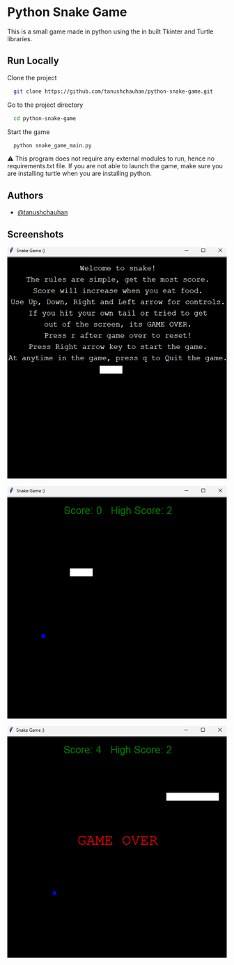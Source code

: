 # Python Snake Game

This is a small game made in python using the in built Tkinter and Turtle libraries.

## Run Locally

Clone the project

```bash
  git clone https://github.com/tanushchauhan/python-snake-game.git
```

Go to the project directory

```bash
  cd python-snake-game
```

Start the game

```bash
  python snake_game_main.py
```

:warning: This program does not require any external modules to run, hence no requirements.txt file. If you are not able to launch the game, make sure you are installing turtle when you are installing python.

## Authors

- [@tanushchauhan](https://github.com/tanushchauhan)

## Screenshots

![App Screenshot](https://raw.githubusercontent.com/tanushchauhan/python-snake-game/main/screenshots/home.png)

![App Screenshot](https://raw.githubusercontent.com/tanushchauhan/python-snake-game/main/screenshots/game.png)

![App Screenshot](https://raw.githubusercontent.com/tanushchauhan/python-snake-game/main/screenshots/game_over.png)
